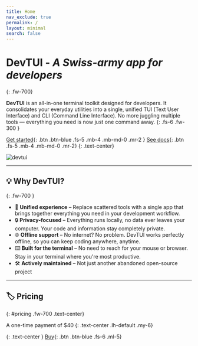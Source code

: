 ```yaml
---
title: Home
nav_exclude: true
permalink: /
layout: minimal
search: false
---
```


# **DevTUI** - _A Swiss-army app for developers_
{: .fw-700}

**DevTUI** is an all-in-one terminal toolkit designed for developers. It consolidates your everyday utilities into a single, unified TUI (Text User Interface) and CLI (Command Line Interface). No more juggling multiple tools — everything you need is now just one command away.
{: .fs-6 .fw-300 }

[Get started](start#install){: .btn .btn-blue .fs-5 .mb-4 .mb-md-0 .mr-2 } [See docs](start){: .btn .fs-5 .mb-4 .mb-md-0 .mr-2}
{: .text-center}

![devtui](/assets/img/devtui.png)

---

## 💡 Why DevTUI?
{: .fw-700 }

 - 🧰 **Unified experience** – Replace scattered tools with a single app that brings together everything you need in your development workflow.
 - 🔒 **Privacy-focused** – Everything runs locally, no data ever leaves your computer. Your code and information stay completely private.
 - 🌐 **Offline support** – No internet? No problem. DevTUI works perfectly offline, so you can keep coding anywhere, anytime.
 - ⌨️ **Built for the terminal** – No need to reach for your mouse or browser. Stay in your terminal where you're most productive.
 - 🛠️ **Actively maintained** – Not just another abandoned open-source project

---

## 🏷️ **Pricing**
{: #pricing .fw-700 .text-center}

A one-time payment of $40
{: .text-center .lh-default .my-6}

{: .text-center }
[Buy](https://buy.polar.sh/polar_cl_JPBTnQKWsNBC8lA7tpR1uZYne5hMuW40xqTRI3P9WcH){: .btn .btn-blue .fs-6 .ml-5}
